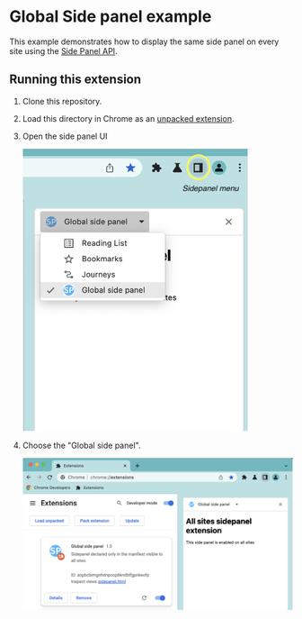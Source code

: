 # Global Side panel example

This example demonstrates how to display the same side panel on every site using the [Side Panel API](https://developer.chrome.com/docs/extensions/reference/sidePanel/).

## Running this extension

1. Clone this repository.
2. Load this directory in Chrome as an [unpacked extension](https://developer.chrome.com/docs/extensions/mv3/getstarted/development-basics/#load-unpacked).
3. Open the side panel UI

   <img src="../../.repo/images/global-side-panel.png" alt="Global side panel" width=400>

4. Choose the "Global side panel".

   <img src="../../.repo/images/global-side-panel-open.png" alt="Global side panel" width=700>
